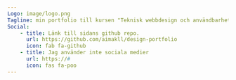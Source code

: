 ```yaml
---
Logo: image/logo.png
Tagline: min portfolio till kursen "Teknisk webbdesign och användbarhet" vid BTH
Social:
    - title: Länk till sidans github repo.
      url: https://github.com/aimakll/design-portfolio
      icon: fab fa-github   
    - title: Jag använder inte sociala medier
      url: https://#
      icon: fas fa-poo
---
```

